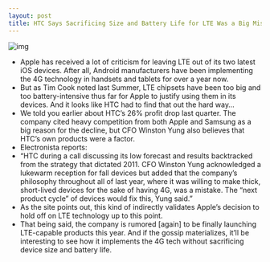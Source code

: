 ```yaml
---
layout: post
title: HTC Says Sacrificing Size and Battery Life for LTE Was a Big Mistake
---
```

![img](http://media.idownloadblog.com/wp-content/uploads/2012/02/HTC-Thunderbolt-Tutorial-09.jpg)
* Apple has received a lot of criticism for leaving LTE out of its two latest iOS devices. After all, Android manufacturers have been implementing the 4G technology in handsets and tablets for over a year now.
* But as Tim Cook noted last Summer, LTE chipsets have been too big and too battery-intensive thus far for Apple to justify using them in its devices. And it looks like HTC had to find that out the hard way…
* We told you earlier about HTC’s 26% profit drop last quarter. The company cited heavy competition from both Apple and Samsung as a big reason for the decline, but CFO Winston Yung also believes that HTC’s own products were a factor.
* Electronista reports:
* “HTC during a call discussing its low forecast and results backtracked from the strategy that dictated 2011. CFO Winston Yung acknowledged a lukewarm reception for fall devices but added that the company’s philosophy throughout all of last year, where it was willing to make thick, short-lived devices for the sake of having 4G, was a mistake. The “next product cycle” of devices would fix this, Yung said.”
* As the site points out, this kind of indirectly validates Apple’s decision to hold off on LTE technology up to this point.
* That being said, the company is rumored [again] to be finally launching LTE-capable products this year. And if the gossip materializes, it’ll be interesting to see how it implements the 4G tech without sacrificing device size and battery life.

